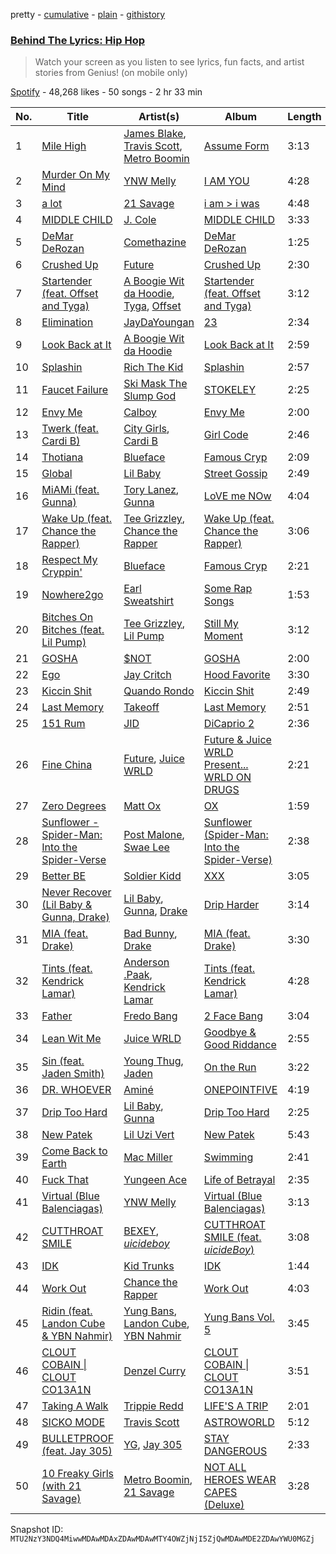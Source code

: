 pretty - [cumulative](/playlists/cumulative/37i9dQZF1DXaKctwWdt4be.md) - [plain](/playlists/plain/37i9dQZF1DXaKctwWdt4be) - [githistory](https://github.githistory.xyz/mackorone/spotify-playlist-archive/blob/main/playlists/plain/37i9dQZF1DXaKctwWdt4be)

### [Behind The Lyrics: Hip Hop](https://open.spotify.com/playlist/37i9dQZF1DXaKctwWdt4be)

> Watch your screen as you listen to see lyrics, fun facts, and artist stories from Genius! \(on mobile only\)

[Spotify](https://open.spotify.com/user/spotify) - 48,268 likes - 50 songs - 2 hr 33 min

| No. | Title | Artist(s) | Album | Length |
|---|---|---|---|---|
| 1 | [Mile High](https://open.spotify.com/track/64ydkbrt0xhdJXRaam06Mc) | [James Blake](https://open.spotify.com/artist/53KwLdlmrlCelAZMaLVZqU), [Travis Scott](https://open.spotify.com/artist/0Y5tJX1MQlPlqiwlOH1tJY), [Metro Boomin](https://open.spotify.com/artist/0iEtIxbK0KxaSlF7G42ZOp) | [Assume Form](https://open.spotify.com/album/1LJE8ppunlaafUQzNJsxl2) | 3:13 |
| 2 | [Murder On My Mind](https://open.spotify.com/track/7eBqSVxrzQZtK2mmgRG6lC) | [YNW Melly](https://open.spotify.com/artist/1cNDP5yjU5vjeR8qMf4grg) | [I AM YOU](https://open.spotify.com/album/7naY6j4wcgUxfHB98G79CW) | 4:28 |
| 3 | [a lot](https://open.spotify.com/track/2t8yVaLvJ0RenpXUIAC52d) | [21 Savage](https://open.spotify.com/artist/1URnnhqYAYcrqrcwql10ft) | [i am > i was](https://open.spotify.com/album/007DWn799UWvfY1wwZeENR) | 4:48 |
| 4 | [MIDDLE CHILD](https://open.spotify.com/track/2JvzF1RMd7lE3KmFlsyZD8) | [J\. Cole](https://open.spotify.com/artist/6l3HvQ5sa6mXTsMTB19rO5) | [MIDDLE CHILD](https://open.spotify.com/album/3XzSOIE6zGLliuqsVGLmUc) | 3:33 |
| 5 | [DeMar DeRozan](https://open.spotify.com/track/6DSPjMwyNsNWrLjJM397sI) | [Comethazine](https://open.spotify.com/artist/1iJdyDcY98X3GMnUesl7tf) | [DeMar DeRozan](https://open.spotify.com/album/6f0qCw9dz6Q8wViCyptSpT) | 1:25 |
| 6 | [Crushed Up](https://open.spotify.com/track/7AYuSG1LoaaFVKjOxsB6Vh) | [Future](https://open.spotify.com/artist/1RyvyyTE3xzB2ZywiAwp0i) | [Crushed Up](https://open.spotify.com/album/0l0F5iYVp3gnUOyIQuW82b) | 2:30 |
| 7 | [Startender \(feat\. Offset and Tyga\)](https://open.spotify.com/track/6uSSupG4TMu3vW8QgynAB6) | [A Boogie Wit da Hoodie](https://open.spotify.com/artist/31W5EY0aAly4Qieq6OFu6I), [Tyga](https://open.spotify.com/artist/5LHRHt1k9lMyONurDHEdrp), [Offset](https://open.spotify.com/artist/4DdkRBBYG6Yk9Ka8tdJ9BW) | [Startender \(feat\. Offset and Tyga\)](https://open.spotify.com/album/6qx6AMrns8Ruk1FinKg2qK) | 3:12 |
| 8 | [Elimination](https://open.spotify.com/track/5wPhznwiMGc1tUojiEkAkG) | [JayDaYoungan](https://open.spotify.com/artist/0E3pLs4jXz9tDQGY8m1A1d) | [23](https://open.spotify.com/album/2TAwsvVSeDSU0zsRgxuygh) | 2:34 |
| 9 | [Look Back at It](https://open.spotify.com/track/3J5YrOvX2A0EA0j4BARQ9o) | [A Boogie Wit da Hoodie](https://open.spotify.com/artist/31W5EY0aAly4Qieq6OFu6I) | [Look Back at It](https://open.spotify.com/album/75LbMfXFhx50mXIy9wsgvX) | 2:59 |
| 10 | [Splashin](https://open.spotify.com/track/79OEIr4J4FHV0O3KrhaXRb) | [Rich The Kid](https://open.spotify.com/artist/1pPmIToKXyGdsCF6LmqLmI) | [Splashin](https://open.spotify.com/album/2vVelr6IEfPYJQldabM0IJ) | 2:57 |
| 11 | [Faucet Failure](https://open.spotify.com/track/1ThmUihH9dF8EV08ku5AXN) | [Ski Mask The Slump God](https://open.spotify.com/artist/2rhFzFmezpnW82MNqEKVry) | [STOKELEY](https://open.spotify.com/album/0z0z4DcXhHiobX5ZKAw8Qn) | 2:25 |
| 12 | [Envy Me](https://open.spotify.com/track/6ymTp1jOINm0UURUZ2h603) | [Calboy](https://open.spotify.com/artist/0HkcYmcjrBR3SCw9Ld5VZk) | [Envy Me](https://open.spotify.com/album/1OvRJlKsN3GJNtO7DT0Hh2) | 2:00 |
| 13 | [Twerk \(feat\. Cardi B\)](https://open.spotify.com/track/4DyBx5MYoq8RsU33cEAIxT) | [City Girls](https://open.spotify.com/artist/37hAfseJWi0G3Scife12Il), [Cardi B](https://open.spotify.com/artist/4kYSro6naA4h99UJvo89HB) | [Girl Code](https://open.spotify.com/album/45TU0GIOO5AxFoiOPk08i1) | 2:46 |
| 14 | [Thotiana](https://open.spotify.com/track/3Rpuexka1m5xSBb8DyFOcM) | [Blueface](https://open.spotify.com/artist/3Fl1V19tmjt57oBdxXKAjJ) | [Famous Cryp](https://open.spotify.com/album/29QPSGay92kHCgMrpSU7FL) | 2:09 |
| 15 | [Global](https://open.spotify.com/track/7cW1wHpSLYgKWzoWlOCPFJ) | [Lil Baby](https://open.spotify.com/artist/5f7VJjfbwm532GiveGC0ZK) | [Street Gossip](https://open.spotify.com/album/4iF44RCCybJtkBkMoqrLW2) | 2:49 |
| 16 | [MiAMi \(feat\. Gunna\)](https://open.spotify.com/track/6bMIExEulvwM2X6zsuiYwr) | [Tory Lanez](https://open.spotify.com/artist/2jku7tDXc6XoB6MO2hFuqg), [Gunna](https://open.spotify.com/artist/2hlmm7s2ICUX0LVIhVFlZQ) | [LoVE me NOw](https://open.spotify.com/album/4QSsoW3XoitQA1NrfoCjwr) | 4:04 |
| 17 | [Wake Up \(feat\. Chance the Rapper\)](https://open.spotify.com/track/1MfNF3rf2SvI7B8fYhLEE7) | [Tee Grizzley](https://open.spotify.com/artist/6AUl0ykLLpvTktob97x9hO), [Chance the Rapper](https://open.spotify.com/artist/1anyVhU62p31KFi8MEzkbf) | [Wake Up \(feat\. Chance the Rapper\)](https://open.spotify.com/album/3vmi56TsSbDKwnN9ZnWROz) | 3:06 |
| 18 | [Respect My Cryppin'](https://open.spotify.com/track/1CzokIcpHSwtNYQa2IsSOs) | [Blueface](https://open.spotify.com/artist/3Fl1V19tmjt57oBdxXKAjJ) | [Famous Cryp](https://open.spotify.com/album/29QPSGay92kHCgMrpSU7FL) | 2:21 |
| 19 | [Nowhere2go](https://open.spotify.com/track/2KrHM3YwVwewEAxss7iuj7) | [Earl Sweatshirt](https://open.spotify.com/artist/3A5tHz1SfngyOZM2gItYKu) | [Some Rap Songs](https://open.spotify.com/album/66at85wgO2pu5CccvqUF6i) | 1:53 |
| 20 | [Bitches On Bitches \(feat\. Lil Pump\)](https://open.spotify.com/track/6DdR2b4L4XByiSirQ5tTa3) | [Tee Grizzley](https://open.spotify.com/artist/6AUl0ykLLpvTktob97x9hO), [Lil Pump](https://open.spotify.com/artist/3wyVrVrFCkukjdVIdirGVY) | [Still My Moment](https://open.spotify.com/album/3M683oGfLgaL300rp3xIT2) | 3:12 |
| 21 | [GOSHA](https://open.spotify.com/track/6LisUkIP1m3se2oBPkmmHD) | [$NOT](https://open.spotify.com/artist/5IbEL2xjRtKsunfmsahLuO) | [GOSHA](https://open.spotify.com/album/3SaVG19QMlHjQ9XLumMeY7) | 2:00 |
| 22 | [Ego](https://open.spotify.com/track/0e9JDnz30moH9suCA64omJ) | [Jay Critch](https://open.spotify.com/artist/6Av6GMCOznZIlHuNcBWgf4) | [Hood Favorite](https://open.spotify.com/album/2Ony9dUqmqed29IPo8fsxv) | 3:30 |
| 23 | [Kiccin Shit](https://open.spotify.com/track/68hgv2iUrYUKqK2tYtCa2Y) | [Quando Rondo](https://open.spotify.com/artist/4IprNlQiJZUUJhDl0fL2SL) | [Kiccin Shit](https://open.spotify.com/album/6uhCHSKKModVJsIQKksWJ3) | 2:49 |
| 24 | [Last Memory](https://open.spotify.com/track/66XXCMX3Na7KNfm5e0tOVZ) | [Takeoff](https://open.spotify.com/artist/3EW0kQ1skZiK1NHg3Spt9J) | [Last Memory](https://open.spotify.com/album/4c46Ij9uzhaKRUKQacvpMm) | 2:51 |
| 25 | [151 Rum](https://open.spotify.com/track/3gZQk9T3uujQhqaNO7FZbZ) | [JID](https://open.spotify.com/artist/6U3ybJ9UHNKEdsH7ktGBZ7) | [DiCaprio 2](https://open.spotify.com/album/5QTC2PR0kH8CbzlgLczD1M) | 2:36 |
| 26 | [Fine China](https://open.spotify.com/track/5274I4mUMnYczyeXkGDWZN) | [Future](https://open.spotify.com/artist/1RyvyyTE3xzB2ZywiAwp0i), [Juice WRLD](https://open.spotify.com/artist/4MCBfE4596Uoi2O4DtmEMz) | [Future & Juice WRLD Present..\. WRLD ON DRUGS](https://open.spotify.com/album/6P9PZjWXoCRF5b66BafPKY) | 2:21 |
| 27 | [Zero Degrees](https://open.spotify.com/track/3DOXk5K0B0AZYpdhtTzLMp) | [Matt Ox](https://open.spotify.com/artist/2J6pigOrBmKQgqJUY5UM7r) | [OX](https://open.spotify.com/album/1G9HMZ2u705NwXpXv9oudN) | 1:59 |
| 28 | [Sunflower \- Spider\-Man: Into the Spider\-Verse](https://open.spotify.com/track/1A6OTy97kk0mMdm78rHsm8) | [Post Malone](https://open.spotify.com/artist/246dkjvS1zLTtiykXe5h60), [Swae Lee](https://open.spotify.com/artist/1zNqQNIdeOUZHb8zbZRFMX) | [Sunflower \(Spider\-Man: Into the Spider\-Verse\)](https://open.spotify.com/album/47LpgGVshd0tbFSbm9tTLb) | 2:38 |
| 29 | [Better BE](https://open.spotify.com/track/6Ku9hzYO9Qxpgz5QvkW573) | [Soldier Kidd](https://open.spotify.com/artist/7BA072InWOjB1X7MZGOloy) | [XXX](https://open.spotify.com/album/5ST01EmiLEeS8DDg8pkT9c) | 3:05 |
| 30 | [Never Recover \(Lil Baby & Gunna, Drake\)](https://open.spotify.com/track/6wWaVoUOzLQJHd3bWAUpdZ) | [Lil Baby](https://open.spotify.com/artist/5f7VJjfbwm532GiveGC0ZK), [Gunna](https://open.spotify.com/artist/2hlmm7s2ICUX0LVIhVFlZQ), [Drake](https://open.spotify.com/artist/3TVXtAsR1Inumwj472S9r4) | [Drip Harder](https://open.spotify.com/album/2yXnY2NiaZk9QiJJittS81) | 3:14 |
| 31 | [MIA \(feat\. Drake\)](https://open.spotify.com/track/116H0KvKr2Zl4RPuVBruDO) | [Bad Bunny](https://open.spotify.com/artist/4q3ewBCX7sLwd24euuV69X), [Drake](https://open.spotify.com/artist/3TVXtAsR1Inumwj472S9r4) | [MIA \(feat\. Drake\)](https://open.spotify.com/album/0p0W4RXcnc59jgatcdZozO) | 3:30 |
| 32 | [Tints \(feat\. Kendrick Lamar\)](https://open.spotify.com/track/1gnwGVoG7V08vMX3hyr90x) | [Anderson .Paak](https://open.spotify.com/artist/3jK9MiCrA42lLAdMGUZpwa), [Kendrick Lamar](https://open.spotify.com/artist/2YZyLoL8N0Wb9xBt1NhZWg) | [Tints \(feat\. Kendrick Lamar\)](https://open.spotify.com/album/2MdTsQBOs71AZuqETMyLY2) | 4:28 |
| 33 | [Father](https://open.spotify.com/track/38P2WrYCtaTvn86JX6VZQI) | [Fredo Bang](https://open.spotify.com/artist/4yTmEo2clwWq2jwelvqgVv) | [2 Face Bang](https://open.spotify.com/album/1cyiNJvPRM2DW5FnURb1cO) | 3:04 |
| 34 | [Lean Wit Me](https://open.spotify.com/track/29tc0GbW0pTSBZSCZF3NWk) | [Juice WRLD](https://open.spotify.com/artist/4MCBfE4596Uoi2O4DtmEMz) | [Goodbye & Good Riddance](https://open.spotify.com/album/2viWIVEItaDlFH2RXWKwS7) | 2:55 |
| 35 | [Sin \(feat\. Jaden Smith\)](https://open.spotify.com/track/1Jl21sidRpEdlVBvYbssLx) | [Young Thug](https://open.spotify.com/artist/50co4Is1HCEo8bhOyUWKpn), [Jaden](https://open.spotify.com/artist/0xOeVMOz2fVg5BJY3N6akT) | [On the Run](https://open.spotify.com/album/6VCDStheOuhrQaoYbHP2iO) | 3:22 |
| 36 | [DR\. WHOEVER](https://open.spotify.com/track/2qpX5WY7A7uLLLQfFpvRDK) | [Aminé](https://open.spotify.com/artist/3Gm5F95VdRxW3mqCn8RPBJ) | [ONEPOINTFIVE](https://open.spotify.com/album/4mwO9qIVmngSe7yR5Ios0I) | 4:19 |
| 37 | [Drip Too Hard](https://open.spotify.com/track/1BxkZE73h9BN3qwuA15TA3) | [Lil Baby](https://open.spotify.com/artist/5f7VJjfbwm532GiveGC0ZK), [Gunna](https://open.spotify.com/artist/2hlmm7s2ICUX0LVIhVFlZQ) | [Drip Too Hard](https://open.spotify.com/album/0LfKQSbicPG4QTTVkS0fes) | 2:25 |
| 38 | [New Patek](https://open.spotify.com/track/0Fpen1PTuEnCmOJtUU9Iud) | [Lil Uzi Vert](https://open.spotify.com/artist/4O15NlyKLIASxsJ0PrXPfz) | [New Patek](https://open.spotify.com/album/64eE6FnNj7UJ9LEkN4EbvS) | 5:43 |
| 39 | [Come Back to Earth](https://open.spotify.com/track/01z2fBGB8Hl3Jd3zXe4IXR) | [Mac Miller](https://open.spotify.com/artist/4LLpKhyESsyAXpc4laK94U) | [Swimming](https://open.spotify.com/album/5wtE5aLX5r7jOosmPhJhhk) | 2:41 |
| 40 | [Fuck That](https://open.spotify.com/track/75T8ffHTOQHyzwoSwXHbyX) | [Yungeen Ace](https://open.spotify.com/artist/7hj7ffJe6UkF1gsMpuweSI) | [Life of Betrayal](https://open.spotify.com/album/6eA4QpYSIaIqb30yNtAlQQ) | 2:35 |
| 41 | [Virtual \(Blue Balenciagas\)](https://open.spotify.com/track/792MY19uNkA4SJBqdw5a84) | [YNW Melly](https://open.spotify.com/artist/1cNDP5yjU5vjeR8qMf4grg) | [Virtual \(Blue Balenciagas\)](https://open.spotify.com/album/6QgAHTXFBvzHAznTeL8AIc) | 3:13 |
| 42 | [CUTTHROAT SMILE](https://open.spotify.com/track/3C3UGD7IoKlYCaT0tDNbFa) | [BEXEY](https://open.spotify.com/artist/3PXR1cXkJk5aOekoGOtWFA), [$uicideboy$](https://open.spotify.com/artist/1VPmR4DJC1PlOtd0IADAO0) | [CUTTHROAT SMILE \(feat\. $uicideBoy$\)](https://open.spotify.com/album/7MS2glaBMbKgnxfs5hot78) | 3:08 |
| 43 | [IDK](https://open.spotify.com/track/6NsheduXyWbGpCUIAPWr4a) | [Kid Trunks](https://open.spotify.com/artist/57SA5Qv24Vydwd6bJnV8fI) | [IDK](https://open.spotify.com/album/1s34nBdBeQYTmh1j1E9437) | 1:44 |
| 44 | [Work Out](https://open.spotify.com/track/3PdgIdRXJjgxfOr7slldel) | [Chance the Rapper](https://open.spotify.com/artist/1anyVhU62p31KFi8MEzkbf) | [Work Out](https://open.spotify.com/album/53vsM5JN76NXiv7aj4PXK1) | 4:03 |
| 45 | [Ridin \(feat\. Landon Cube & YBN Nahmir\)](https://open.spotify.com/track/1zQ6uJovEnJTvExEfAL6vT) | [Yung Bans](https://open.spotify.com/artist/6WkUZyqghQei2G809wMKuZ), [Landon Cube](https://open.spotify.com/artist/04ei5kNgmDuNAydFhhIHnD), [YBN Nahmir](https://open.spotify.com/artist/3gGUMEwIX6XodWsYEvKSal) | [Yung Bans Vol\. 5](https://open.spotify.com/album/5SUCWEBHIyHPet1gAdSsPp) | 3:45 |
| 46 | [CLOUT COBAIN \| CLOUT CO13A1N](https://open.spotify.com/track/0UgavZ34yLBu8LtA6Bwxch) | [Denzel Curry](https://open.spotify.com/artist/6fxyWrfmjcbj5d12gXeiNV) | [CLOUT COBAIN \| CLOUT CO13A1N](https://open.spotify.com/album/4u0jcVRikLvkom61PUG1j7) | 3:51 |
| 47 | [Taking A Walk](https://open.spotify.com/track/4mHgYpuGHu99Mw69E83CP2) | [Trippie Redd](https://open.spotify.com/artist/6Xgp2XMz1fhVYe7i6yNAax) | [LIFE'S A TRIP](https://open.spotify.com/album/214f4uAY0p2KgY7Fl4fBgk) | 2:01 |
| 48 | [SICKO MODE](https://open.spotify.com/track/2xLMifQCjDGFmkHkpNLD9h) | [Travis Scott](https://open.spotify.com/artist/0Y5tJX1MQlPlqiwlOH1tJY) | [ASTROWORLD](https://open.spotify.com/album/41GuZcammIkupMPKH2OJ6I) | 5:12 |
| 49 | [BULLETPROOF \(feat\. Jay 305\)](https://open.spotify.com/track/1qUdAB72nSWPZwDqH9KMYD) | [YG](https://open.spotify.com/artist/0A0FS04o6zMoto8OKPsDwY), [Jay 305](https://open.spotify.com/artist/2l2o6ibYa7h1w4HwaS1uZV) | [STAY DANGEROUS](https://open.spotify.com/album/5IYvKd22yQkJRfoIStesbX) | 2:33 |
| 50 | [10 Freaky Girls \(with 21 Savage\)](https://open.spotify.com/track/0AluA5RNsa4Cx6XRhf2hWZ) | [Metro Boomin](https://open.spotify.com/artist/0iEtIxbK0KxaSlF7G42ZOp), [21 Savage](https://open.spotify.com/artist/1URnnhqYAYcrqrcwql10ft) | [NOT ALL HEROES WEAR CAPES \(Deluxe\)](https://open.spotify.com/album/3IO8IPjwXuzPJnoaqkwYrj) | 3:28 |

Snapshot ID: `MTU2NzY3NDQ4MiwwMDAwMDAxZDAwMDAwMTY4OWZjNjI5ZjQwMDAwMDE2ZDAwYWU0MGZj`
